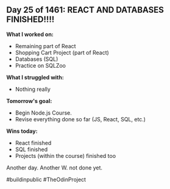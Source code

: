 ## Day 25 of 1461: REACT AND DATABASES FINISHED!!!!

**What I worked on:**
- Remaining part of React 
- Shopping Cart Project (part of React)
- Databases (SQL)
- Practice on SQLZoo

**What I struggled with:**
- Nothing really

**Tomorrow's goal:**
- Begin Node.js Course.
- Revise everything done so far (JS, React, SQL, etc.)

**Wins today:**
- React finished
- SQL finished
- Projects (within the course) finished too

Another day. Another W. not done yet.

#buildinpublic #TheOdinProject
